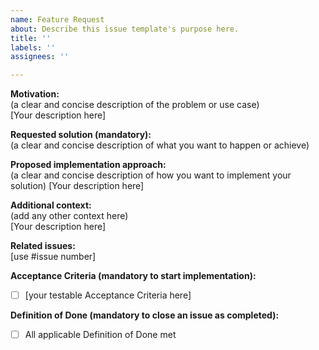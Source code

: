 ```yaml
---
name: Feature Request
about: Describe this issue template's purpose here.
title: ''
labels: ''
assignees: ''

---
```


**Motivation:**  
(a clear and concise description of the problem or use case)  
[Your description here]

**Requested solution (mandatory):**  
(a clear and concise description of what you want to happen or achieve)  

**Proposed implementation approach:**  
(a clear and concise description of how you want to implement your solution)
[Your description here]

**Additional context:**  
(add any other context here)  
[Your description here]

**Related issues:**  
[use #issue number]

**Acceptance Criteria (mandatory to start implementation):**
 - [ ] [your testable Acceptance Criteria here]  

**Definition of Done (mandatory to close an issue as completed):**
 - [ ] All applicable Definition of Done met
